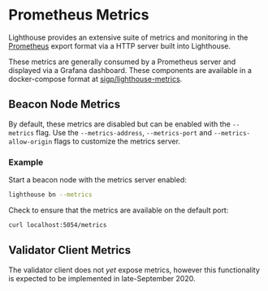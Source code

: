 # Prometheus Metrics

Lighthouse provides an extensive suite of metrics and monitoring in the
[Prometheus](https://prometheus.io/docs/introduction/overview/) export format
via a HTTP server built into Lighthouse.

These metrics are generally consumed by a Prometheus server and displayed via a
Grafana dashboard. These components are available in a docker-compose format at
[sigp/lighthouse-metrics](https://github.com/sigp/lighthouse-metrics).

## Beacon Node Metrics

By default, these metrics are disabled but can be enabled with the `--metrics`
flag. Use the `--metrics-address`, `--metrics-port` and
`--metrics-allow-origin` flags to customize the metrics server.

### Example

Start a beacon node with the metrics server enabled:

```bash
lighthouse bn --metrics
```

Check to ensure that the metrics are available on the default port:

```bash
curl localhost:5054/metrics
```

## Validator Client Metrics

The validator client does not *yet* expose metrics, however this functionality
is expected to be implemented in late-September 2020.
